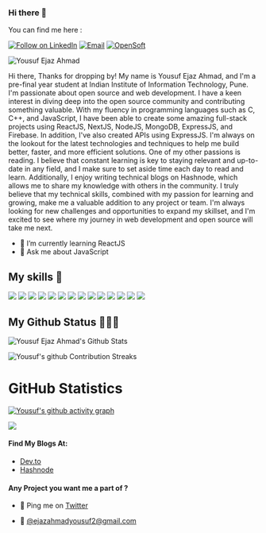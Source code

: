 
### Hi there 👋


You can find me here :
<p align="left">
  <a href="https://www.linkedin.com/in/yousuf-ejaz-ahmad-1833881b7/"><img title="Follow on LinkedIn" src="https://img.shields.io/badge/LinkedIn-0077B5?style=for-the-badge&logo=linkedin&logoColor=white"/></a>
  <a href="mailto:ejazahmadyousuf2@gmail.com"><img title="Email" src="https://img.shields.io/badge/Gmail-D14836?style=for-the-badge&logo=gmail&logoColor=white"/></a>
  <a href="https://dev.to/yousufejazahmad"><img title="OpenSoft" src="https://img.shields.io/badge/Dev.to-000000?style=for-the-badge&logo=dev.to&logoColor=white"/></a>  
  <p align="left"> <img src="https://komarev.com/ghpvc/?username=Yousuf-Ejaz" alt="Yousuf Ejaz Ahmad" /> </p>
  

<!-- Hi! I am Yousuf Ejaz Ahmad. Thanks for dropping by! I am a pre-final year student at Indian Institute of Information Technology, Pune. My major interest lies in open source and web Development. I really look forward to dive deep into the Open Source Community and contribute something useful. The programming languages I am fluent in are C, C++ and JavaScript. I am an avid reader. I also find passion in writing so, I recently started writing technical Blogs on Hashnode.
 -->
 Hi there, Thanks for dropping by! My name is Yousuf Ejaz Ahmad, and I'm a pre-final year student at Indian Institute of Information Technology, Pune. I'm passionate about open source and web development. I have a keen interest in diving deep into the open source community and contributing something valuable. 
With my fluency in programming languages such as C, C++, and JavaScript, I have been able to create some amazing full-stack projects using ReactJS, NextJS, NodeJS, MongoDB, ExpressJS, and Firebase. In addition, I've also created APIs using ExpressJS. I'm always on the lookout for the latest technologies and techniques to help me build better, faster, and more efficient solutions.
One of my other passions is reading. I believe that constant learning is key to staying relevant and up-to-date in any field, and I make sure to set aside time each day to read and learn. Additionally, I enjoy writing technical blogs on Hashnode, which allows me to share my knowledge with others in the community.
I truly believe that my technical skills, combined with my passion for learning and growing, make me a valuable addition to any project or team. I'm always looking for new challenges and opportunities to expand my skillset, and I'm excited to see where my journey in web development and open source will take me next.


- 🌱 I’m currently learning ReactJS
- 💬 Ask me about JavaScript




## My skills 🚀

![](https://img.shields.io/badge/HTML5-E34F26?style=for-the-badge&logo=html5&logoColor=white)
![](https://img.shields.io/badge/JavaScript-F7DF1E?style=for-the-badge&logo=javascript&logoColor=black)
![](https://img.shields.io/badge/python%20-%2314354C.svg?&style=for-the-badge&logo=python&logoColor=white)
![](https://img.shields.io/badge/c++%20-%2300599C.svg?&style=for-the-badge&logo=c%2B%2B&ogoColor=white)
![](https://img.shields.io/badge/SQL-MySQL?style=for-the-badge&logo=mysql&color=F29111)
![](https://img.shields.io/badge/CSS3-1572B6?style=for-the-badge&logo=css3&logoColor=white)
![](https://img.shields.io/badge/SASS-hotpink.svg?style=for-the-badge&logo=SASS&logoColor=white)
![](https://img.shields.io/badge/Markdown-000000?style=for-the-badge&logo=markdown&logoColor=white)
![](https://img.shields.io/badge/React-20232A?style=for-the-badge&logo=react&logoColor=61DAFB)
![](https://img.shields.io/badge/node.js-%2343853D.svg?style=for-the-badge&logo=node-dot-js&logoColor=white)
![](https://img.shields.io/badge/Bootstrap-563D7C?style=for-the-badge&logo=bootstrap&logoColor=white)
![](https://img.shields.io/badge/figma-0AC97F?style=for-the-badge&logo=figma&logoColor=white)
![](https://img.shields.io/badge/c-%2300599C.svg?style=for-the-badge&logo=c&logoColor=white)
![](https://img.shields.io/badge/c++-%2300599C.svg?style=for-the-badge&logo=c%2B%2B&logoColor=white)







##  My Github Status 👩🏻‍💻
 ![Yousuf Ejaz Ahmad's Github Stats](https://github-readme-stats.anuraghazra1.vercel.app/api?username=Yousuf-Ejaz&show_icons=true&include_all_commits=true&theme=radical)
 
 ![Yousuf's github Contribution Streaks](https://github-readme-streak-stats.herokuapp.com/?user=Rahulkhinchi03&theme=radical)


  
  <h1 align="left">GitHub Statistics</h1>

[![Yousuf's github activity graph](https://github-readme-activity-graph.cyclic.app/graph?username=Yousuf-Ejaz&theme=tokyo-night)](https://github.com/ashutosh00710/github-readme-activity-graph)

<a href="https://github.com/Yousuf-Ejaz">
  <img align="center" src="https://github-readme-stats.vercel.app/api/top-langs/?username=Yousuf-Ejaz&theme=radical&layout=compact&" />
</a>



#### Find My Blogs At:
- [Dev.to](https://dev.to/yousufejazahmad)
- [Hashnode](https://hashnode.com/@yousufejaz)


#### Any Project you want me a part of ?

 - 👀 Ping me on [Twitter](https://twitter.com/YousufEjazAhmad)

 - 💌 [@ejazahmadyousuf2@gmail.com](mailto:ejazahmadyousuf2@gmail.com)




